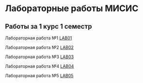 # Лабораторные работы МИСИС
## Работы за 1 курс 1 семестр

Лабораторная работа №1 [LAB01](/1stSem_1stYear/lab01)

Лабораторная работа №2 [LAB02](/1stSem_1stYear/lab02)

Лабораторная работа №3 [LAB03](/1stSem_1stYear/lab03)

Лабораторная работа №4 [LAB04](/1stSem_1stYear/lab04)

Лабораторная работа №5 [LAB05](/1stSem_1stYear/lab05)